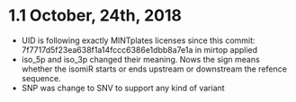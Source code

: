 # 1.1 October, 24th, 2018

* UID is following exactly MINTplates licenses since this commit: 7f7717d5f23ea638f1a14fccc6386e1dbb8a7e1a in mirtop applied
* iso_5p and iso_3p changed their meaning. Nows the sign means whether the isomiR starts or ends upstream or downstream the refence sequence.
* SNP was change to SNV to support any kind of variant
